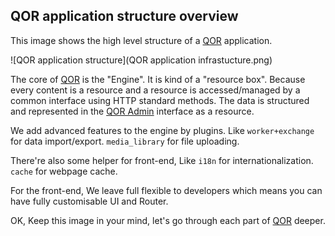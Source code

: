## QOR application structure overview

This image shows the high level structure of a [QOR](https://github.com/qor/qor) application.

![QOR application structure](QOR application infrastucture.png)

The core of [QOR](https://github.com/qor/qor) is the "Engine". It is kind of a "resource box". Because every content is a resource and a resource is accessed/managed by a common interface using HTTP standard methods. The data is structured and represented in the [QOR Admin](../chapter2/setup.md) interface as a resource.

We add advanced features to the engine by plugins. Like `worker+exchange` for data import/export. `media_library` for file uploading.

There're also some helper for front-end, Like `i18n` for internationalization. `cache` for webpage cache.

For the front-end, We leave full flexible to developers which means you can have fully customisable UI and Router.

OK, Keep this image in your mind, let's go through each part of [QOR](https://github.com/qor/qor) deeper.
